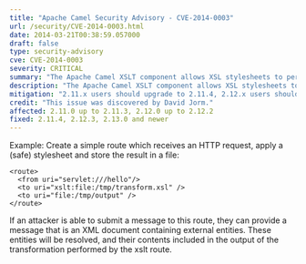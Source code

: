 ```yaml
---
title: "Apache Camel Security Advisory - CVE-2014-0003"
url: /security/CVE-2014-0003.html
date: 2014-03-21T00:38:59.057000
draft: false
type: security-advisory
cve: CVE-2014-0003
severity: CRITICAL
summary: "The Apache Camel XSLT component allows XSL stylesheets to perform calls to external Java methods."
description: "The Apache Camel XSLT component allows XSL stylesheets to perform calls to external Java methods. A remote attacker able to submit messages to an xslt Camel route could use this flaw to perform arbitrary remote code execution in the context of the Camel server process."
mitigation: "2.11.x users should upgrade to 2.11.4, 2.12.x users should upgrade to 2.12.3. This patch will be included from Camel 2.13.0: https://git-wip-us.apache.org/repos/asf?p=camel.git;a=commitdiff;h=e922f89290f236f3107039de61af0375826bd96d"
credit: "This issue was discovered by David Jorm."
affected: 2.11.0 up to 2.11.3, 2.12.0 up to 2.12.2
fixed: 2.11.4, 2.12.3, 2.13.0 and newer
---
```


Example: Create a simple route which receives an HTTP request, apply a (safe) stylesheet and store the result in a file:

    <route>
      <from uri="servlet:///hello"/>
      <to uri="xslt:file:/tmp/transform.xsl" />
      <to uri="file:/tmp/output" />
    </route>

If an attacker is able to submit a message to this route, they can provide a message that is an XML document containing external entities. These entities will be resolved, and their contents included in the output of the transformation performed by the xslt route.

